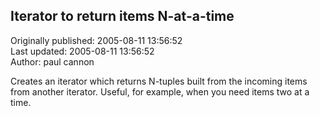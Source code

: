 ## Iterator to return items N-at-a-time  
Originally published: 2005-08-11 13:56:52  
Last updated: 2005-08-11 13:56:52  
Author: paul cannon  
  
Creates an iterator which returns N-tuples built from the incoming items from another iterator. Useful, for example, when you need items two at a time.